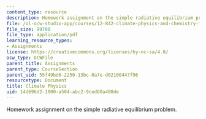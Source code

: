 ```yaml
---
content_type: resource
description: Homework assignment on the simple radiative equilibrium problem.
file: /ol-ocw-studio-app/courses/12-842-climate-physics-and-chemistry-fall-2008/14d696d21000a504abc29ced60a400de_hw1.pdf
file_size: 99700
file_type: application/pdf
learning_resource_types:
- Assignments
license: https://creativecommons.org/licenses/by-nc-sa/4.0/
ocw_type: OCWFile
parent_title: Assignments
parent_type: CourseSection
parent_uid: 55f49bd6-2250-13bc-0a7e-d02100447f96
resourcetype: Document
title: Climate Physics
uid: 14d696d2-1000-a504-abc2-9ced60a400de
---
```

Homework assignment on the simple radiative equilibrium problem.